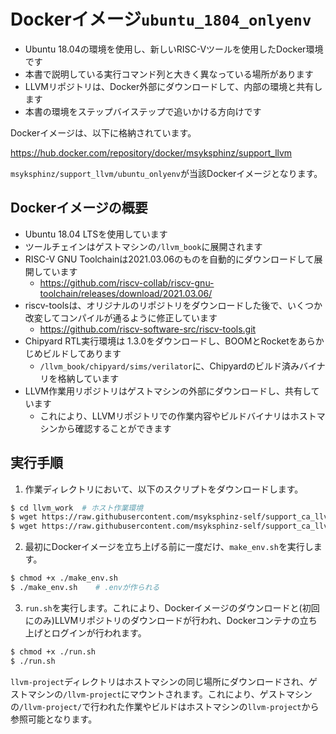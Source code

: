 # Dockerイメージ`ubuntu_1804_onlyenv`

- Ubuntu 18.04の環境を使用し、新しいRISC-Vツールを使用したDocker環境です
- 本書で説明している実行コマンド列と大きく異なっている場所があります
- LLVMリポジトリは、Docker外部にダウンロードして、内部の環境と共有します
- 本書の環境をステップバイステップで追いかける方向けです

Dockerイメージは、以下に格納されています。

https://hub.docker.com/repository/docker/msyksphinz/support_llvm

`msyksphinz/support_llvm/ubuntu_onlyenv`が当該Dockerイメージとなります。

## Dockerイメージの概要

- Ubuntu 18.04 LTSを使用しています
- ツールチェインはゲストマシンの`/llvm_book`に展開されます
- RISC-V GNU Toolchainは2021.03.06のものを自動的にダウンロードして展開しています
  -  https://github.com/riscv-collab/riscv-gnu-toolchain/releases/download/2021.03.06/
- riscv-toolsは、オリジナルのリポジトリをダウンロードした後で、いくつか改変してコンパイルが通るように修正しています
  - https://github.com/riscv-software-src/riscv-tools.git
- Chipyard RTL実行環境は 1.3.0をダウンロードし、BOOMとRocketをあらかじめビルドしてあります
  - `/llvm_book/chipyard/sims/verilator`に、Chipyardのビルド済みバイナリを格納しています
- LLVM作業用リポジトリはゲストマシンの外部にダウンロードし、共有しています
  - これにより、LLVMリポジトリでの作業内容やビルドバイナリはホストマシンから確認することができます



## 実行手順

1. 作業ディレクトリにおいて、以下のスクリプトをダウンロードします。

```sh
$ cd llvm_work  # ホスト作業環境
$ wget https://raw.githubusercontent.com/msyksphinz-self/support_ca_llvm_book/main/docker/ubuntu_1804_onlyenv/work/make_env.sh
$ wget https://raw.githubusercontent.com/msyksphinz-self/support_ca_llvm_book/main/docker/ubuntu_1804_onlyenv/work/run.sh
```

2. 最初にDockerイメージを立ち上げる前に一度だけ、`make_env.sh`を実行します。

```sh
$ chmod +x ./make_env.sh
$ ./make_env.sh    # .envが作られる
```

3. `run.sh`を実行します。これにより、Dockerイメージのダウンロードと(初回にのみ)LLVMリポジトリのダウンロードが行われ、Dockerコンテナの立ち上げとログインが行われます。

```sh
$ chmod +x ./run.sh
$ ./run.sh
```

`llvm-project`ディレクトリはホストマシンの同じ場所にダウンロードされ、ゲストマシンの`/llvm-project`にマウントされます。これにより、ゲストマシンの`/llvm-project/`で行われた作業やビルドはホストマシンの`llvm-project`から参照可能となります。

